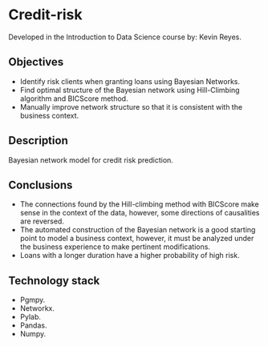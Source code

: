 # Credit-risk
Developed in the Introduction to Data Science course by: Kevin Reyes.
## Objectives
- Identify risk clients when granting loans using Bayesian Networks.
- Find optimal structure of the Bayesian network using Hill-Climbing algorithm and BICScore method.
- Manually improve network structure so that it is consistent with the business context.

## Description
Bayesian network model for credit risk prediction.

## Conclusions
- The connections found by the Hill-climbing method with BICScore make sense in the context of the data, however, some directions of causalities are reversed.
- The automated construction of the Bayesian network is a good starting point to model a business context, however, it must be analyzed under the business experience to make pertinent modifications.
- Loans with a longer duration have a higher probability of high risk.

## Technology stack
- Pgmpy.
- Networkx.
- Pylab.
- Pandas.
- Numpy.